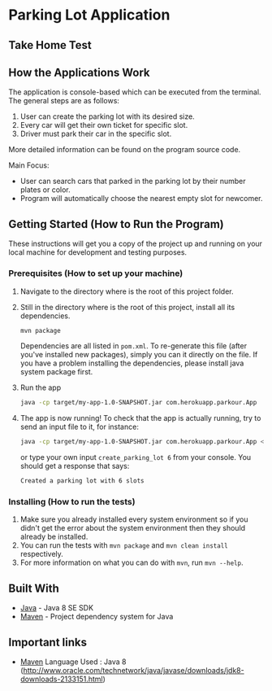 # Parking Lot Application 

## Take Home Test

## How the Applications Work

The application is console-based which can be executed from the terminal. The general steps are as follows:

1. User can create the parking lot with its desired size.
2. Every car will get their own ticket for specific slot.
3. Driver must park their car in the specific slot.

More detailed information can be found on the program source code.

Main Focus:
* User can search cars that parked in the parking lot by their number plates or color.
* Program will automatically choose the nearest empty slot for newcomer. 

## Getting Started (How to Run the Program)

These instructions will get you a copy of the project up and running on your local machine for development and testing purposes. 

### Prerequisites (How to set up your machine)

1. Navigate to the directory where is the root of this project folder.
2. Still in the directory where is the root of this project, install all its dependencies.

    ```bash
    mvn package
    ```

    Dependencies are all listed in `pom.xml`. To re-generate
    this file (after you've installed new packages), simply you can
    it directly on the file. If you have a problem installing the dependencies, 
    please install java system package first.

3. Run the app

    ```bash
    java -cp target/my-app-1.0-SNAPSHOT.jar com.herokuapp.parkour.App
    ```
6. The app is now running! To check that the app is actually running,
try to send an input file to it, for instance:

    ```bash
    java -cp target/my-app-1.0-SNAPSHOT.jar com.herokuapp.parkour.App < ${file_input}
    ```

    or type your own input `create_parking_lot 6` from your console. 
    You should get a response that says:

    ```bash
    Created a parking lot with 6 slots
    ```

### Installing (How to run the tests)

1. Make sure you already installed every system environment 
so if you didn't get the error about the system environment 
then they should already be installed.
2. You can run the tests with `mvn package` and
`mvn clean install` respectively.
3. For more information on what you can do with `mvn`, run
`mvn --help`.

## Built With

* [Java](http://www.oracle.com/technetwork/java/javase/downloads/jdk8-downloads-2133151.html) - Java 8 SE SDK
* [Maven](https://maven.apache.org/) - Project dependency system for Java

## Important links
* [Maven](https://maven.apache.org/)
Language Used : Java 8 (http://www.oracle.com/technetwork/java/javase/downloads/jdk8-downloads-2133151.html)